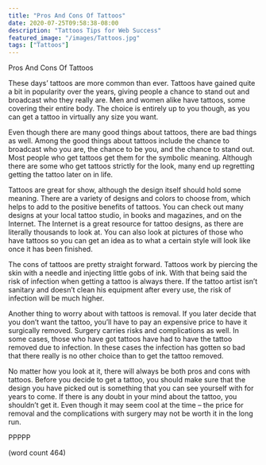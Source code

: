```yaml
---
title: "Pros And Cons Of Tattoos"
date: 2020-07-25T09:58:38-08:00
description: "Tattoos Tips for Web Success"
featured_image: "/images/Tattoos.jpg"
tags: ["Tattoos"]
---
```


Pros And Cons Of Tattoos

These days’ tattoos are more common than ever.  Tattoos have gained quite a bit in popularity over the years, giving people a chance to stand out and broadcast who they really are.  Men and women alike have tattoos, some covering their entire body.  The choice is entirely up to you though, as you can get a tattoo in virtually any size you want.

Even though there are many good things about tattoos, there are bad things as well.  Among the good things about tattoos include the chance to broadcast who you are, the chance to be you, and the chance to stand out.  Most people who get tattoos get them for the symbolic meaning.  Although there are some who get tattoos strictly for the look, many end up regretting getting the tattoo later on in life.

Tattoos are great for show, although the design itself should hold some meaning.  There are a variety of designs and colors to choose from, which helps to add to the positive benefits of tattoos.  You can check out many designs at your local tattoo studio, in books and magazines, and on the Internet.  The Internet is a great resource for tattoo designs, as there are literally thousands to look at.  You can also look at pictures of those who have tattoos so you can get an idea as to what a certain style will look like once it has been finished.

The cons of tattoos are pretty straight forward.  Tattoos work by piercing the skin with a needle and injecting little gobs of ink.  With that being said the risk of infection when getting a tattoo is always there.  If the tattoo artist isn’t sanitary and doesn’t clean his equipment after every use, the risk of infection will be much higher.

Another thing to worry about with tattoos is removal.  If you later decide that you don’t want the tattoo, you’ll have to pay an expensive price to have it surgically removed.  Surgery carries risks and complications as well.  In some cases, those who have got tattoos have had to have the tattoo removed due to infection.  In these cases the infection has gotten so bad that there really is no other choice than to get the tattoo removed.

No matter how you look at it, there will always be both pros and cons with tattoos.  Before you decide to get a tattoo, you should make sure that the design you have picked out is something that you can see yourself with for years to come.  If there is any doubt in your mind about the tattoo, you shouldn’t get it.  Even though it may seem cool at the time – the price for removal and the complications with surgery may not be worth it in the long run.

PPPPP

(word count 464)
